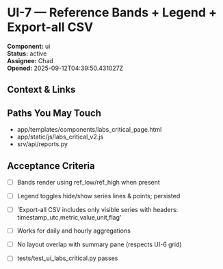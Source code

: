 # UI-7 — Reference Bands + Legend + Export-all CSV

**Component:** ui  
**Status:** active  
**Assignee:** Chad  
**Opened:** 2025-09-12T04:39:50.431027Z

## Context & Links

## Paths You May Touch
- app/templates/components/labs_critical_page.html
- app/static/js/labs_critical_v2.js
- srv/api/reports.py

## Acceptance Criteria
- [ ] Bands render using ref_low/ref_high when present
- [ ] Legend toggles hide/show series lines & points; persisted
- [ ] 'Export-all CSV includes only visible series with headers: timestamp_utc,metric,value,unit,flag'
- [ ] Works for daily and hourly aggregations
- [ ] No layout overlap with summary pane (respects UI-6 grid)
- [ ] tests/test_ui_labs_critical.py passes

